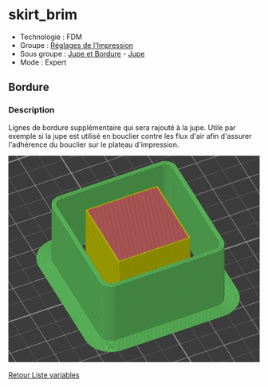 # skirt_brim

* Technologie : FDM
* Groupe : [Réglages de l'Impression](../print_settings/print_settings.md)
* Sous groupe : [Jupe et Bordure](../print_settings/print_settings.md#jupe-et-bordure) - [Jupe](../print_settings/print_settings.md#jupe)
* Mode : Expert

## Bordure

### Description

Lignes de bordure supplémentaire qui sera rajouté à la jupe. Utile par exemple si la jupe est utilisé en bouclier contre les flux d'air afin d'assurer l'adhérence du bouclier sur le plateau d'impression.

![bordure supplémentaire sur bouclier](images/skirt_brim/001.png)

[Retour Liste variables](variable_list.md)